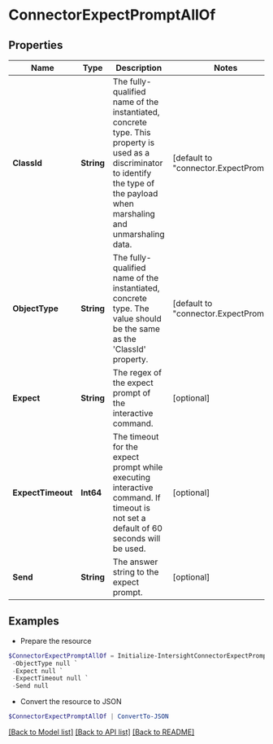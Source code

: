 # ConnectorExpectPromptAllOf
## Properties

Name | Type | Description | Notes
------------ | ------------- | ------------- | -------------
**ClassId** | **String** | The fully-qualified name of the instantiated, concrete type. This property is used as a discriminator to identify the type of the payload when marshaling and unmarshaling data. | [default to "connector.ExpectPrompt"]
**ObjectType** | **String** | The fully-qualified name of the instantiated, concrete type. The value should be the same as the &#39;ClassId&#39; property. | [default to "connector.ExpectPrompt"]
**Expect** | **String** | The regex of the expect prompt of the interactive command. | [optional] 
**ExpectTimeout** | **Int64** | The timeout for the expect prompt while executing interactive command. If timeout is not set a default of 60 seconds will be used. | [optional] 
**Send** | **String** | The answer string to the expect prompt. | [optional] 

## Examples

- Prepare the resource
```powershell
$ConnectorExpectPromptAllOf = Initialize-IntersightConnectorExpectPromptAllOf  -ClassId null `
 -ObjectType null `
 -Expect null `
 -ExpectTimeout null `
 -Send null
```

- Convert the resource to JSON
```powershell
$ConnectorExpectPromptAllOf | ConvertTo-JSON
```

[[Back to Model list]](../README.md#documentation-for-models) [[Back to API list]](../README.md#documentation-for-api-endpoints) [[Back to README]](../README.md)

